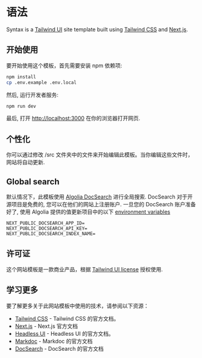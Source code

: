 # 语法

Syntax is a [Tailwind UI](https://tailwindui.com) site template built using [Tailwind CSS](https://tailwindcss.com) and [Next.js](https://nextjs.org).

## 开始使用

要开始使用这个模板，首先需要安装 npm 依赖项:

```bash
npm install
cp .env.example .env.local
```

然后, 运行开发者服务:

```bash
npm run dev
```

最后, 打开 [http://localhost:3000](http://localhost:3000) 在你的浏览器打开网页.

## 个性化

你可以通过修改 /src 文件夹中的文件来开始编辑此模板。当你编辑这些文件时，网站将自动更新.

## Global search

默认情况下，此模板使用 [Algolia DocSearch](https://docsearch.algolia.com) 进行全局搜索. DocSearch 对于开源项目是免费的, 您可以在他们的网站上注册账户. 一旦您的 DocSearch 账户准备好了, 使用 Algolia 提供的值更新项目中的以下 [environment variables](https://nextjs.org/docs/basic-features/environment-variables)

```
NEXT_PUBLIC_DOCSEARCH_APP_ID=
NEXT_PUBLIC_DOCSEARCH_API_KEY=
NEXT_PUBLIC_DOCSEARCH_INDEX_NAME=
```

## 许可证

这个网站模板是一款商业产品，根据 [Tailwind UI license](https://tailwindui.com/license) 授权使用.

## 学习更多

要了解更多关于此网站模板中使用的技术，请参阅以下资源：

- [Tailwind CSS](https://tailwindcss.com/docs) - Tailwind CSS 的官方文档。
- [Next.js](https://nextjs.org/docs) - Next.js 官方文档
- [Headless UI](https://headlessui.dev) - Headless UI 的官方文档。
- [Markdoc](https://markdoc.io) - Markdoc 的官方文档
- [DocSearch](https://docsearch.algolia.com) - DocSearch 的官方文档
